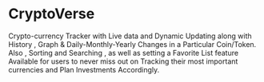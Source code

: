 # CryptoVerse
Crypto-currency Tracker with Live data and Dynamic Updating along with History , Graph &amp; Daily-Monthly-Yearly Changes in a Particular Coin/Token. Also , Sorting and Searching , as well as setting a Favorite List feature Available for users to never miss out on Tracking their most important currencies and Plan Investments Accordingly.
